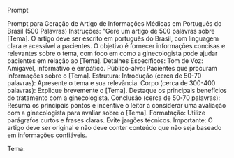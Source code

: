 Prompt


Prompt para Geração de Artigo de Informações Médicas em Português do Brasil (500 Palavras)
Instruções:
"Gere um artigo de 500 palavras sobre [Tema]. O artigo deve ser escrito em português do Brasil, com linguagem clara e acessível a pacientes. O objetivo é fornecer informações concisas e relevantes sobre o tema, com foco em como a ginecologista pode ajudar pacientes em relação ao [Tema].
Detalhes Específicos:
Tom de Voz: Amigável, informativo e empático.
Público-alvo: Pacientes que procuram informações sobre o [Tema].
Estrutura:
Introdução (cerca de 50-70 palavras): Apresente o tema e sua relevância.
Corpo (cerca de 300-400 palavras): 
Explique brevemente o [Tema].
Destaque os principais benefícios do tratamento com a ginecologista.
Conclusão (cerca de 50-70 palavras): Resuma os principais pontos e incentive o leitor a considerar uma avaliação com a ginecologista para avaliar sobre o [Tema].
Formatação: Utilize parágrafos curtos e frases claras. Evite jargões técnicos.
Importante: O artigo deve ser original e não deve conter conteúdo que não seja baseado em informações confiáveis.

Tema:
